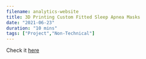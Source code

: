 ```yaml
---
filename: analytics-website
title: 3D Printing Custom Fitted Sleep Apnea Masks
date: "2021-06-23"
duration: "10 mins"
tags: ["Project","Non-Technical"]
---
```


Check it [here](https://www.matthewbellanalytics.com)